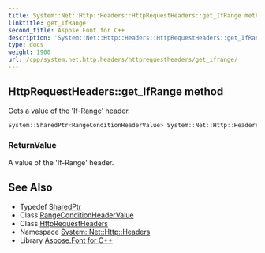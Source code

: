 ```yaml
---
title: System::Net::Http::Headers::HttpRequestHeaders::get_IfRange method
linktitle: get_IfRange
second_title: Aspose.Font for C++
description: 'System::Net::Http::Headers::HttpRequestHeaders::get_IfRange method. Gets a value of the ''If-Range'' header in C++.'
type: docs
weight: 1900
url: /cpp/system.net.http.headers/httprequestheaders/get_ifrange/
---
```

## HttpRequestHeaders::get_IfRange method


Gets a value of the 'If-Range' header.

```cpp
System::SharedPtr<RangeConditionHeaderValue> System::Net::Http::Headers::HttpRequestHeaders::get_IfRange()
```


### ReturnValue

A value of the 'If-Range' header.

## See Also

* Typedef [SharedPtr](../../../system/sharedptr/)
* Class [RangeConditionHeaderValue](../../rangeconditionheadervalue/)
* Class [HttpRequestHeaders](../)
* Namespace [System::Net::Http::Headers](../../)
* Library [Aspose.Font for C++](../../../)
